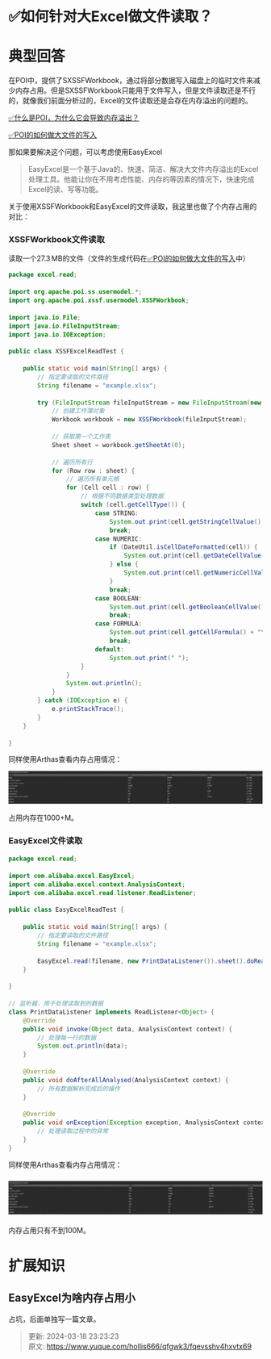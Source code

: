 # ✅如何针对大Excel做文件读取？

# 典型回答


在POI中，提供了SXSSFWorkbook，通过将部分数据写入磁盘上的临时文件来减少内存占用。但是SXSSFWorkbook只能用于文件写入，但是文件读取还是不行的，就像我们前面分析过的，Excel的文件读取还是会存在内存溢出的问题的。



[✅什么是POI，为什么它会导致内存溢出？](https://www.yuque.com/hollis666/qfgwk3/gcxwx1gnimfyamvw)



[✅POI的如何做大文件的写入](https://www.yuque.com/hollis666/qfgwk3/kalmkdx5fukxt13q)



那如果要解决这个问题，可以考虑使用EasyExcel



> EasyExcel是一个基于Java的、快速、简洁、解决大文件内存溢出的Excel处理工具。他能让你在不用考虑性能、内存的等因素的情况下，快速完成Excel的读、写等功能。
>



关于使用XSSFWorkbook和EasyExcel的文件读取，我这里也做了个内存占用的对比：



### XSSFWorkbook文件读取


读取一个27.3 MB的文件（文件的生成代码在[✅POI的如何做大文件的写入](https://www.yuque.com/hollis666/qfgwk3/kalmkdx5fukxt13q)中）



```java
package excel.read;

import org.apache.poi.ss.usermodel.*;
import org.apache.poi.xssf.usermodel.XSSFWorkbook;

import java.io.File;
import java.io.FileInputStream;
import java.io.IOException;

public class XSSFExcelReadTest {

    public static void main(String[] args) {
        // 指定要读取的文件路径
        String filename = "example.xlsx";

        try (FileInputStream fileInputStream = new FileInputStream(new File(filename))) {
            // 创建工作簿对象
            Workbook workbook = new XSSFWorkbook(fileInputStream);

            // 获取第一个工作表
            Sheet sheet = workbook.getSheetAt(0);

            // 遍历所有行
            for (Row row : sheet) {
                // 遍历所有单元格
                for (Cell cell : row) {
                    // 根据不同数据类型处理数据
                    switch (cell.getCellType()) {
                        case STRING:
                            System.out.print(cell.getStringCellValue() + "\t");
                            break;
                        case NUMERIC:
                            if (DateUtil.isCellDateFormatted(cell)) {
                                System.out.print(cell.getDateCellValue() + "\t");
                            } else {
                                System.out.print(cell.getNumericCellValue() + "\t");
                            }
                            break;
                        case BOOLEAN:
                            System.out.print(cell.getBooleanCellValue() + "\t");
                            break;
                        case FORMULA:
                            System.out.print(cell.getCellFormula() + "\t");
                            break;
                        default:
                            System.out.print(" ");
                    }
                }
                System.out.println();
            }
        } catch (IOException e) {
            e.printStackTrace();
        } 
    }

}

```





同样使用Arthas查看内存占用情况：



![1700377615322-53e7546e-3383-4316-8506-16eada7b74e5.png](./img/IcBhoQGepiJKVWIf/1700377615322-53e7546e-3383-4316-8506-16eada7b74e5-442059.png)



占用内存在1000+M。



### EasyExcel文件读取
```java
package excel.read;

import com.alibaba.excel.EasyExcel;
import com.alibaba.excel.context.AnalysisContext;
import com.alibaba.excel.read.listener.ReadListener;

public class EasyExcelReadTest {

    public static void main(String[] args) {
        // 指定要读取的文件路径
        String filename = "example.xlsx";

        EasyExcel.read(filename, new PrintDataListener()).sheet().doRead();
    }

}

// 监听器，用于处理读取到的数据
class PrintDataListener implements ReadListener<Object> {
    @Override
    public void invoke(Object data, AnalysisContext context) {
        // 处理每一行的数据
        System.out.println(data);
    }

    @Override
    public void doAfterAllAnalysed(AnalysisContext context) {
        // 所有数据解析完成后的操作
    }

    @Override
    public void onException(Exception exception, AnalysisContext context) throws Exception {
        // 处理读取过程中的异常
    }
}
```



同样使用Arthas查看内存占用情况：

### ![1700377694873-6495aa8e-f41e-4842-8e03-0c6848a6c6b4.png](./img/IcBhoQGepiJKVWIf/1700377694873-6495aa8e-f41e-4842-8e03-0c6848a6c6b4-455928.png) 


内存占用只有不到100M。



# 扩展知识


## EasyExcel为啥内存占用小


占坑，后面单独写一篇文章。



> 更新: 2024-03-18 23:23:23  
> 原文: <https://www.yuque.com/hollis666/qfgwk3/fqevsshv4hxvtx69>